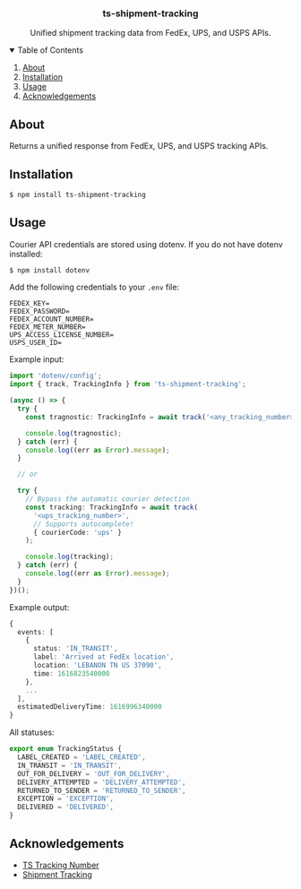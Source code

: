 <p align="center">
  <h3 align="center">ts-shipment-tracking</h3>

  <p align="center">
    Unified shipment tracking data from FedEx, UPS, and USPS APIs.
  </p>
</p>

<details open="open">
  <summary>Table of Contents</summary>
  <ol>
    <li><a href="#about">About</a></li>
    <li><a href="#installation">Installation</a></li>
    <li><a href="#usage">Usage</a></li>
    <li><a href="#acknowledgements">Acknowledgements</a></li>
  </ol>
</details>

## About

Returns a unified response from FedEx, UPS, and USPS tracking APIs.

## Installation

```sh
$ npm install ts-shipment-tracking
```

## Usage

Courier API credentials are stored using dotenv. If you do not have dotenv installed:

```sh
$ npm install dotenv
```

Add the following credentials to your `.env` file:

```
FEDEX_KEY=
FEDEX_PASSWORD=
FEDEX_ACCOUNT_NUMBER=
FEDEX_METER_NUMBER=
UPS_ACCESS_LICENSE_NUMBER=
USPS_USER_ID=
```

Example input:

```ts
import 'dotenv/config';
import { track, TrackingInfo } from 'ts-shipment-tracking';

(async () => {
  try {
    const tragnostic: TrackingInfo = await track('<any_tracking_number>');

    console.log(tragnostic);
  } catch (err) {
    console.log((err as Error).message);
  }

  // or

  try {
    // Bypass the automatic courier detection
    const tracking: TrackingInfo = await track(
      '<ups_tracking_number>',
      // Supports autocomplete!
      { courierCode: 'ups' }
    );

    console.log(tracking);
  } catch (err) {
    console.log((err as Error).message);
  }
})();
```

Example output:

```ts
{
  events: [
    {
      status: 'IN_TRANSIT',
      label: 'Arrived at FedEx location',
      location: 'LEBANON TN US 37090',
      time: 1616823540000
    },
    ...
  ],
  estimatedDeliveryTime: 1616996340000
}
```

All statuses:

```ts
export enum TrackingStatus {
  LABEL_CREATED = 'LABEL_CREATED',
  IN_TRANSIT = 'IN_TRANSIT',
  OUT_FOR_DELIVERY = 'OUT_FOR_DELIVERY',
  DELIVERY_ATTEMPTED = 'DELIVERY_ATTEMPTED',
  RETURNED_TO_SENDER = 'RETURNED_TO_SENDER',
  EXCEPTION = 'EXCEPTION',
  DELIVERED = 'DELIVERED',
}
```

## Acknowledgements

- [TS Tracking Number](https://github.com/rjbrooksjr/ts-tracking-number)
- [Shipment Tracking](https://github.com/hautelook/shipment-tracking)
